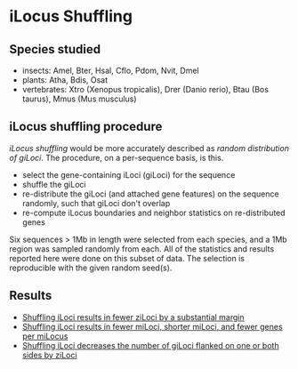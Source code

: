 # iLocus Shuffling

## Species studied

- insects: Amel, Bter, Hsal, Cflo, Pdom, Nvit, Dmel
- plants: Atha, Bdis, Osat
- vertebrates: Xtro (Xenopus tropicalis), Drer (Danio rerio), Btau (Bos taurus), Mmus (Mus musculus)

## iLocus shuffling procedure

*iLocus shuffling* would be more accurately described as *random distribution of giLoci*.
The procedure, on a per-sequence basis, is this.

- select the gene-containing iLoci (giLoci) for the sequence
- shuffle the giLoci
- re-distribute the giLoci (and attached gene features) on the sequence randomly, such that giLoci don't overlap
- re-compute iLocus boundaries and neighbor statistics on re-distributed genes

Six sequences > 1Mb in length were selected from each species, and a 1Mb region was sampled randomly from each.
All of the statistics and results reported here were done on this subset of data.
The selection is reproducible with the given random seed(s).

## Results

- [Shuffling iLoci results in fewer ziLoci by a substantial margin](ziloci/)
- [Shuffling iLoci results in fewer miLoci, shorter miLoci, and fewer genes per miLocus](miloci/)
- [Shuffling iLoci decreases the number of giLoci flanked on one or both sides by ziLoci](filens/)
